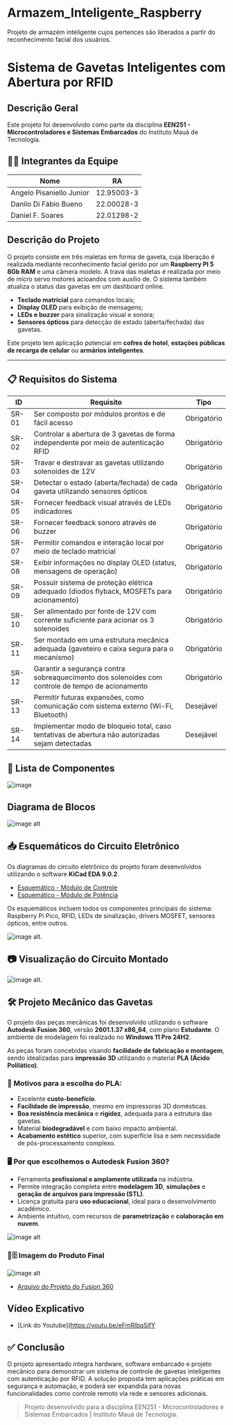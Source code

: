 # Armazem_Inteligente_Raspberry
Projeto de armazém inteligente cujos pertences são liberados a partir do reconhecimento facial dos usuários.
# Sistema de Gavetas Inteligentes com Abertura por RFID

## Descrição Geral
Este projeto foi desenvolvido como parte da disciplina **EEN251 - Microcontroladores e Sistemas Embarcados** do Instituto Mauá de Tecnologia.

## 👨‍💻 Integrantes da Equipe

| Nome                     | RA           |
|--------------------------|--------------|
| Angelo Pisaniello Junior | 12.95003-3   |
| Danilo Di Fábio Bueno    | 22.00028-3   |
| Daniel F. Soares         | 22.01298-2   |


## Descrição do Projeto

O projeto consiste em três maletas em forma de gaveta, cuja liberação é realizada mediante reconhecimento facial gerido por um **Raspberry PI 5 8Gb RAM** e uma câmera modelo. A trava das maletas é realizada por meio de micro servo motores acioandos com auxílio de. O sistema também atualiza o status das gavetas em um dashboard online. 

- **Teclado matricial** para comandos locais;
- **Display OLED** para exibição de mensagens;
- **LEDs e buzzer** para sinalização visual e sonora;
- **Sensores ópticos** para detecção de estado (aberta/fechada) das gavetas.

Este projeto tem aplicação potencial em **cofres de hotel**, **estações públicas de recarga de celular** ou **armários inteligentes**.

---

## 📋 Requisitos do Sistema

| ID       | Requisito                                                                                         | Tipo         |
|----------|---------------------------------------------------------------------------------------------------|--------------|
| SR-01    | Ser composto por módulos prontos e de fácil acesso                                                | Obrigatório  |
| SR-02    | Controlar a abertura de 3 gavetas de forma independente por meio de autenticação RFID             | Obrigatório  |
| SR-03    | Travar e destravar as gavetas utilizando solenoides de 12V                                        | Obrigatório  |
| SR-04    | Detectar o estado (aberta/fechada) de cada gaveta utilizando sensores ópticos                     | Obrigatório  |
| SR-05    | Fornecer feedback visual através de LEDs indicadores                                              | Obrigatório  |
| SR-06    | Fornecer feedback sonoro através de buzzer                                                        | Obrigatório  |
| SR-07    | Permitir comandos e interação local por meio de teclado matricial                                 | Obrigatório  |
| SR-08    | Exibir informações no display OLED (status, mensagens de operação)                                | Obrigatório  |
| SR-09    | Possuir sistema de proteção elétrica adequado (diodos flyback, MOSFETs para acionamento)          | Obrigatório  |
| SR-10    | Ser alimentado por fonte de 12V com corrente suficiente para acionar os 3 solenoides              | Obrigatório  |
| SR-11    | Ser montado em uma estrutura mecânica adequada (gaveteiro e caixa segura para o mecanismo)        | Obrigatório  |
| SR-12    | Garantir a segurança contra sobreaquecimento dos solenoides com controle de tempo de acionamento  | Obrigatório  |
| SR-13    | Permitir futuras expansões, como comunicação com sistema externo (Wi-Fi, Bluetooth)               | Desejável    |
| SR-14    | Implementar modo de bloqueio total, caso tentativas de abertura não autorizadas sejam detectadas  | Desejável    |


## 📝 Lista de Componentes

![image](https://github.com/angelopisaniello/cofre-rfid-pico/blob/c823bec8c20731a69ab787b1f216f1d6f6b832eb/Esquematico_eletronico/Lista%20de%20Material_rev1.png)


## Diagrama de Blocos
![image alt](https://github.com/angelopisaniello/cofre-rfid-pico/blob/c4062b0324a2e89cb6f8d55536021832ba76cf56/PROJETO_V5.png)

## 📥 Esquemáticos do Circuito Eletrônico

Os diagramas do circuito eletrônico do projeto foram desenvolvidos utilizando o software **KiCad EDA 9.0.2**.

- [Esquemático - Módulo de Controle](https://github.com/angelopisaniello/cofre-rfid-pico/blob/main/Esquematico_eletronico/proj1_sch01.pdf)
- [Esquemático - Módulo de Potência](https://github.com/angelopisaniello/cofre-rfid-pico/blob/main/Esquematico_eletronico/proj1_sch02.pdf)

Os esquemáticos incluem todos os componentes principais do sistema: Raspberry Pi Pico, RFID, LEDs de sinalização, drivers MOSFET, sensores ópticos, entre outros.

![image alt](https://github.com/angelopisaniello/cofre-rfid-pico/blob/72e9cd8d6a3c8094ddc1b43018709e2de372c4bc/Esquematico_eletronico/Esquem%C3%A1tico.png).

## 📷 Visualização do Circuito Montado

![image alt](https://github.com/angelopisaniello/cofre-rfid-pico/blob/dc86d4a58f1d83bd9ab3b703471dcb323ed62721/Esquematico_eletronico/Imagem_01.jpg).


## 🛠️ Projeto Mecânico das Gavetas

O projeto das peças mecânicas foi desenvolvido utilizando o software **Autodesk Fusion 360**, versão **2601.1.37 x86_64**, com plano **Estudante**. O ambiente de modelagem foi realizado no **Windows 11 Pro 24H2**.

As peças foram concebidas visando **facilidade de fabricação e montagem**, sendo idealizadas para **impressão 3D** utilizando o material **PLA (Ácido Polilático)**.

### 🎯 Motivos para a escolha do PLA:
- Excelente **custo-benefício**.
- **Facilidade de impressão**, mesmo em impressoras 3D domésticas.
- **Boa resistência mecânica** e **rigidez**, adequada para a estrutura das gavetas.
- Material **biodegradável** e com baixo impacto ambiental.
- **Acabamento estético** superior, com superfície lisa e sem necessidade de pós-processamento complexo.

### 🖥️ Por que escolhemos o Autodesk Fusion 360?
- Ferramenta **profissional e amplamente utilizada** na indústria.
- Permite integração completa entre **modelagem 3D**, **simulações** e **geração de arquivos para impressão (STL)**.
- Licença gratuita para **uso educacional**, ideal para o desenvolvimento acadêmico.
- Ambiente intuitivo, com recursos de **parametrização** e **colaboração em nuvem**.

![image alt](https://github.com/angelopisaniello/cofre-rfid-pico/blob/main/Folha_de_desenho_v2.png)

### 🔐🗄️ Imagem do Produto Final

![image alt](https://github.com/angelopisaniello/cofre-rfid-pico/blob/c5b64099f9fb3f7916a1c895a6baed32395207fb/Projeto%20Mec%C3%A2nico/Imagem_01.jpg)

- [Arquivo do Projeto do Fusion 360](https://github.com/angelopisaniello/cofre-rfid-pico/blob/8d926f475f4df262f432c6a18744f179cbe58f7a/Projeto%20Mec%C3%A2nico/Angelo%20v4%20v16%20v1.f3d)

## Vídeo Explicativo

- [Link do Youtube](https://youtu.be/eFmRIbqSjfY

## ✅ Conclusão

O projeto apresentado integra hardware, software embarcado e projeto mecânico para demonstrar um sistema de controle de gavetas inteligentes com autenticação por RFID. A solução proposta tem aplicações práticas em segurança e automação, e poderá ser expandida para novas funcionalidades como controle remoto via rede e sensores adicionais.

> Projeto desenvolvido para a disciplina EEN251 - Microcontroladores e Sistemas Embarcados | Instituto Mauá de Tecnologia.

